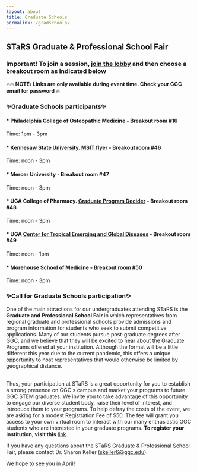 ```yaml
---
layout: about
title: Graduate Schools
permalink: /gradschools/
---
```


<h2> STaRS Graduate & Professional School Fair</h2>

### Important! To join a session, [join the lobby](https://ggc-edu.zoom.us/j/94859760946) and then choose a breakout room as indicated below

🔥🔥 **NOTE: Links are only available during event time. Check your GGC email for password** 🔥

<h3>✨Graduate Schools participants✨</h3>
   
#### * Philadelphia College of Osteopathic Medicine - Breakout room #16
 Time: 1pm - 3pm

#### * [Kennesaw State University](https://msit.kennesaw.edu/). [MSIT flyer](/stars2021/images/MSIT-Flyer.pdf) - Breakout room #46
 Time: noon - 3pm

#### * Mercer University - Breakout room #47
 Time: noon - 3pm

#### * UGA College of Pharmacy. [Graduate Program Decider](/stars2021/images/uga-gradprogramsdecider.pdf) - Breakout room #48
 Time: noon - 3pm

#### * UGA [Center for Tropical Emerging and Global Diseases](https://training.ctegd.uga.edu/) - Breakout room #49
 Time: noon - 1pm

#### * Morehouse School of Medicine - Breakout room #50
 Time: noon - 3pm

<h3>✨Call for Graduate Schools participation✨</h3>

One of the main attractions for our undergraduates attending STaRS is the **Graduate and Professional School Fair** in which representatives from regional graduate and professional schools provide admissions and program information for students who seek to submit competitive applications.  Many of our students pursue post-graduate degrees after GGC, and we believe that they will be excited to hear about the Graduate Programs offered at your institution. Although the format will be a little different this year due to the current pandemic, this offers a unique opportunity to host representatives that would otherwise be limited by geographical distance.

<br>
Thus, your participation at STaRS is a great opportunity for you to establish a strong presence on GGC's campus and market your programs to future GGC STEM graduates.  We invite you to take advantage of this opportunity to engage our diverse student body, raise their level of interest, and introduce them to your programs. To help defray the costs of the event, we are asking for a modest Registration Fee of $50.  The fee will grant you access to your own virtual room to interact with our many enthusiastic GGC students who are interested in your graduate programs. <b>To register your institution, visit this</b> <a href="https://georgia-gwinnett-college-foundation-inc.square.site/product/grad-professional-other-attendee/38?cs=true&cst=custom">link</a>. 


If you have any questions about the STaRS Graduate & Professional School Fair, please contact Dr. Sharon Keller (skeller6@ggc.edu). 


We hope to see you in April! 


